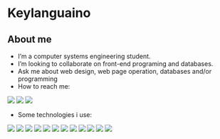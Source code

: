 # Keylanguaino
## About me

- I’m a computer systems engineering student.
- I’m looking to collaborate on front-end programing and databases.
- Ask me about web design, web page operation, databases and/or programming
- How to reach me:

[<img src="https://img.shields.io/badge/Instagram-E4405F?style=for-the-badge&logo=instagram&logoColor=white">](https://www.instagram.com/keyla_anguiano/)
[<img src="[https://img.shields.io/badge/LinkedIn-0077B5?style=for-the-badge&logo=linkedin&logoColor=white](https://img.shields.io/badge/Facebook-1877F2?style=for-the-badge&logo=facebook&logoColor=white)">]([www.linkedin.com/in/keyla-anguiano](https://www.facebook.com/keyla.anguiano.20/))
[<img src="https://img.shields.io/badge/LinkedIn-0077B5?style=for-the-badge&logo=linkedin&logoColor=white">](www.linkedin.com/in/keyla-anguiano)
- Some technologies i use:

<img src="https://img.shields.io/badge/HTML5-E34F26?style=for-the-badge&logo=html5&logoColor=white)https://img.shields.io/badge/HTML5-E34F26?style=for-the-badge&logo=html5&logoColor=white" /> <img src="https://img.shields.io/badge/CSS3-1572B6?style=for-the-badge&logo=css3&logoColor=white" /> <img src="https://img.shields.io/badge/C-00599C?style=for-the-badge&logo=c&logoColor=white" /> <img src="https://img.shields.io/badge/C%2B%2B-00599C?style=for-the-badge&logo=c%2B%2B&logoColor=white" /> <img src="https://img.shields.io/badge/C%23-239120?style=for-the-badge&logo=c-sharp&logoColor=white" /> <img src="https://img.shields.io/badge/PHP-777BB4?style=for-the-badge&logo=php&logoColor=white" /> <img src="https://img.shields.io/badge/LaTeX-47A141?style=for-the-badge&logo=LaTeX&logoColor=white" /> <img src="[https://img.shields.io/badge/LibreOffice-18A303?style=for-the-badge&logo=LibreOffice&logoColor=white](https://img.shields.io/badge/Microsoft_Office-D83B01?style=for-the-badge&logo=microsoft-office&logoColor=white)" /> <img src="https://img.shields.io/badge/Vuetify-1867C0?style=for-the-badge&logo=vuetify&logoColor=white" /> <img src="https://img.shields.io/badge/Android_Studio-3DDC84?style=for-the-badge&logo=android-studio&logoColor=white](https://img.shields.io/badge/Vercel-000000?style=for-the-badge&logo=vercel&logoColor=white)" /> <img src="https://img.shields.io/badge/MySQL-005C84?style=for-the-badge&logo=mysql&logoColor=white"> <img src="https://img.shields.io/badge/Vercel-000000?style=for-the-badge&logo=vercel&logoColor=white"> <img src=""> <img src="">

